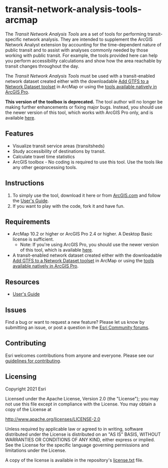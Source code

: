 # transit-network-analysis-tools-arcmap

The *Transit Network Analysis Tools* are a set of tools for performing transit-specific network analysis. They are intended to supplement the ArcGIS Network Analyst extension by accounting for the time-dependent nature of public transit and to assist with analyses commonly needed by those working with public transit.  For example, the tools provided here can help you perform accessibility calculations and show how the area reachable by transit changes throughout the day.

The *Transit Network Analysis Tools* must be used with a transit-enabled network dataset created either with the downloadable [Add GTFS to a Network Dataset toolset](http://arcg.is/10jXez) in ArcMap or using the [tools available natively in ArcGIS Pro](https://pro.arcgis.com/en/pro-app/help/analysis/networks/network-analysis-with-public-transit-data.htm).

**This version of the toolbox is deprecated.** The tool author will no longer be making further enhancements or fixing major bugs. Instead, you should use the newer version of this tool, which works with ArcGIS Pro only, and is available [here](https://github.com/Esri/public-transit-tools/blob/master/transit-network-analysis-tools).

## Features
* Visualize transit service areas (transitsheds)
* Study accessibility of destinations by transit.
* Calculate travel time statistics
* ArcGIS toolbox - No coding is required to use this tool.  Use the tools like any other geoprocessing tools.

## Instructions

1. To simply use the tool, download it here or from [ArcGIS.com](https://arcg.is/1u8WKS) and follow the [User's Guide](https://github.com/Esri/public-transit-tools/blob/master/deprecated-tools/transit-network-analysis-tools-arcmap/UsersGuide.md).
2. If you want to play with the code, fork it and have fun.

## Requirements

* ArcMap 10.2 or higher or ArcGIS Pro 2.4 or higher. A Desktop Basic license is sufficient.
  * Note: If you're using ArcGIS Pro, you should use the newer version of this tool, which is available [here](https://github.com/Esri/public-transit-tools/blob/master/transit-network-analysis-tools).
* A transit-enabled network dataset created either with the downloadable [Add GTFS to a Network Dataset toolset](http://arcg.is/10jXez) in ArcMap or using the [tools available natively in ArcGIS Pro](https://pro.arcgis.com/en/pro-app/help/analysis/networks/network-analysis-with-public-transit-data.htm).

## Resources

* [User's Guide](https://github.com/Esri/public-transit-tools/blob/master/deprecated-tools/transit-network-analysis-tools-arcmap/UsersGuide.md)

## Issues

Find a bug or want to request a new feature?  Please let us know by submitting an issue, or post a question in the [Esri Community forums](https://community.esri.com/t5/public-transit-questions/bd-p/public-transit-questions).

## Contributing

Esri welcomes contributions from anyone and everyone. Please see our [guidelines for contributing](https://github.com/esri/contributing).

## Licensing
Copyright 2021 Esri

Licensed under the Apache License, Version 2.0 (the "License");
you may not use this file except in compliance with the License.
You may obtain a copy of the License at

   http://www.apache.org/licenses/LICENSE-2.0

Unless required by applicable law or agreed to in writing, software
distributed under the License is distributed on an "AS IS" BASIS,
WITHOUT WARRANTIES OR CONDITIONS OF ANY KIND, either express or implied.
See the License for the specific language governing permissions and
limitations under the License.

A copy of the license is available in the repository's [license.txt](../License.txt?raw=true) file.